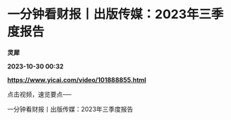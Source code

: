 # 一分钟看财报丨出版传媒：2023年三季度报告
**灵犀**

**2023-10-30 00:32**

**https://www.yicai.com/video/101888855.html**

点击视频，速览要点──

一分钟看财报丨出版传媒：2023年三季度报告